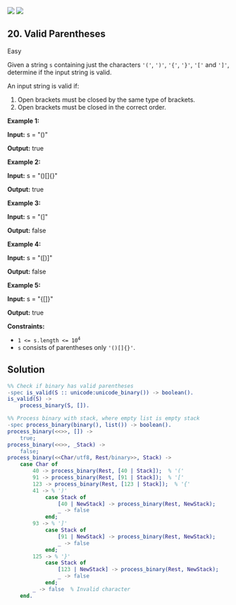 [![](https://img.shields.io/github/stars/javadev/LeetCode-in-All?label=Stars&style=flat-square)](https://github.com/javadev/LeetCode-in-All)
[![](https://img.shields.io/github/forks/javadev/LeetCode-in-All?label=Fork%20me%20on%20GitHub%20&style=flat-square)](https://github.com/javadev/LeetCode-in-All/fork)

## 20\. Valid Parentheses

Easy

Given a string `s` containing just the characters `'('`, `')'`, `'{'`, `'}'`, `'['` and `']'`, determine if the input string is valid.

An input string is valid if:

1.  Open brackets must be closed by the same type of brackets.
2.  Open brackets must be closed in the correct order.

**Example 1:**

**Input:** s = "()"

**Output:** true

**Example 2:**

**Input:** s = "()[]{}"

**Output:** true

**Example 3:**

**Input:** s = "(]"

**Output:** false

**Example 4:**

**Input:** s = "([)]"

**Output:** false

**Example 5:**

**Input:** s = "{[]}"

**Output:** true

**Constraints:**

*   <code>1 <= s.length <= 10<sup>4</sup></code>
*   `s` consists of parentheses only `'()[]{}'`.

## Solution

```erlang
%% Check if binary has valid parentheses
-spec is_valid(S :: unicode:unicode_binary()) -> boolean().
is_valid(S) ->
    process_binary(S, []).

%% Process binary with stack, where empty list is empty stack
-spec process_binary(binary(), list()) -> boolean().
process_binary(<<>>, []) -> 
    true;
process_binary(<<>>, _Stack) -> 
    false;
process_binary(<<Char/utf8, Rest/binary>>, Stack) ->
    case Char of
        40 -> process_binary(Rest, [40 | Stack]);  % '('
        91 -> process_binary(Rest, [91 | Stack]);  % '['
        123 -> process_binary(Rest, [123 | Stack]);  % '{'
        41 -> % ')'
            case Stack of
                [40 | NewStack] -> process_binary(Rest, NewStack);
                _ -> false
            end;
        93 -> % ']'
            case Stack of
                [91 | NewStack] -> process_binary(Rest, NewStack);
                _ -> false
            end;
        125 -> % '}'
            case Stack of
                [123 | NewStack] -> process_binary(Rest, NewStack);
                _ -> false
            end;
        _ -> false  % Invalid character
    end.
```